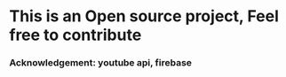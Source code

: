 <h1>This is an Open source project, Feel free to contribute</h1>
<h3>Acknowledgement: youtube api, firebase</h3>